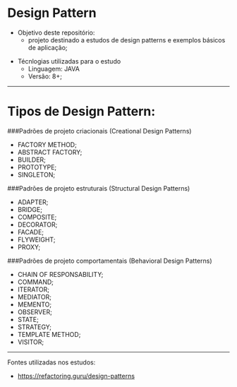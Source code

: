 # Design Pattern

* Objetivo deste repositório:
    - projeto destinado a estudos de design patterns e exemplos básicos de aplicação;
    
- Técnlogias utilizadas para o estudo
    - Linguagem: JAVA 
    - Versão: 8+;

----------

# Tipos de Design Pattern:
 

###Padrões de projeto criacionais (Creational Design Patterns)
  - FACTORY METHOD;
  - ABSTRACT FACTORY;
  - BUILDER;
  - PROTOTYPE;
  - SINGLETON;

###Padrões de projeto estruturais (Structural Design Patterns)
  - ADAPTER;
  - BRIDGE;
  - COMPOSITE;
  - DECORATOR;
  - FACADE;
  - FLYWEIGHT;
  - PROXY;

###Padrões de projeto comportamentais (Behavioral Design Patterns)
  - CHAIN OF RESPONSABILITY;
  - COMMAND;
  - ITERATOR;
  - MEDIATOR;
  - MEMENTO;
  - OBSERVER;
  - STATE;
  - STRATEGY;
  - TEMPLATE METHOD;
  - VISITOR;

----------

Fontes utilizadas nos estudos:

- https://refactoring.guru/design-patterns   
